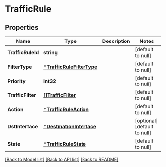 # TrafficRule

## Properties
Name | Type | Description | Notes
------------ | ------------- | ------------- | -------------
**TrafficRuleId** | **string** |  | [default to null]
**FilterType** | [***TrafficRuleFilterType**](TrafficRule.FilterType.md) |  | [default to null]
**Priority** | **int32** |  | [default to null]
**TrafficFilter** | [**[]TrafficFilter**](TrafficFilter.md) |  | [default to null]
**Action** | [***TrafficRuleAction**](TrafficRule.Action.md) |  | [default to null]
**DstInterface** | [***DestinationInterface**](DestinationInterface.md) |  | [optional] [default to null]
**State** | [***TrafficRuleState**](TrafficRule.State.md) |  | [default to null]

[[Back to Model list]](../README.md#documentation-for-models) [[Back to API list]](../README.md#documentation-for-api-endpoints) [[Back to README]](../README.md)



